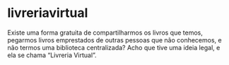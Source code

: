 # livreriavirtual
Existe uma forma gratuita de compartilharmos os livros que temos, pegarmos livros emprestados de outras pessoas que não conhecemos, e não termos uma biblioteca centralizada? Acho que tive uma ideia legal, e ela se chama “Livreria Virtual”.
